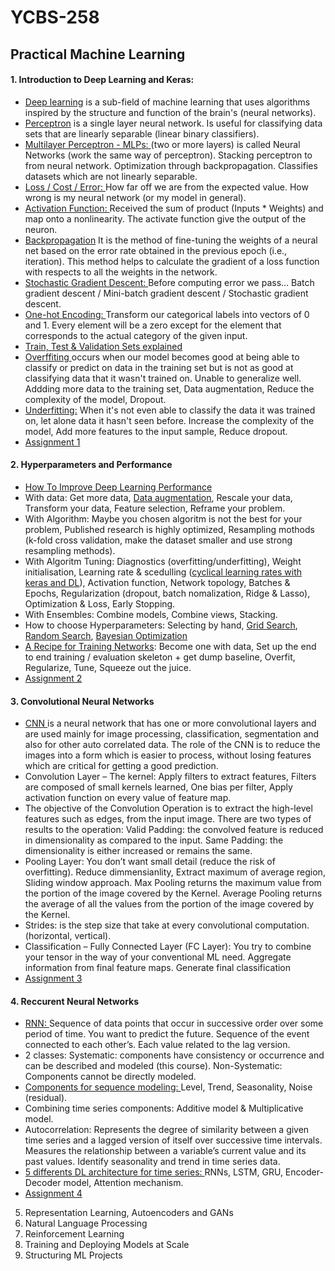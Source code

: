 # YCBS-258
## Practical Machine Learning

#### 1. Introduction to Deep Learning and Keras:
  - [Deep learning](https://youtu.be/aircAruvnKk) is a sub-field of machine learning that uses algorithms inspired by the structure and function of the brain's (neural networks). 
  - [Perceptron](https://towardsdatascience.com/what-the-hell-is-perceptron-626217814f53) is a single layer neural network. Is useful for classifying data sets that are linearly separable (linear binary classifiers). 
  - [Multilayer Perceptron - MLPs: ](https://towardsdatascience.com/multilayer-perceptron-explained-with-a-real-life-example-and-python-code-sentiment-analysis-cb408ee93141)(two or more layers) is called Neural Networks (work the same way of perceptron). Stacking perceptron to from neural network. Optimization through backpropagation. Classifies datasets which are not linearly separable. 
  - [Loss / Cost / Error: ](https://medium.com/artificialis/neural-network-basics-loss-and-cost-functions-9d089e9de5f8)How far off we are from the expected value. How wrong is my neural network (or my model in general).
  - [Activation Function: ](https://towardsdatascience.com/activation-functions-neural-networks-1cbd9f8d91d6)Received the sum of product (Inputs * Weights) and map onto a nonlinearity. The activate function give the output of the neuron.
  - [Backpropagation](https://youtu.be/Ilg3gGewQ5U) It is the method of fine-tuning the weights of a neural net based on the error rate obtained in the previous epoch (i.e., iteration). This method helps to calculate the gradient of a loss function with respects to all the weights in the network.
  - [Stochastic Gradient Descent: ](https://towardsdatascience.com/stochastic-gradient-descent-clearly-explained-53d239905d31)Before computing error we pass… Batch gradient descent / Mini-batch gradient descent / Stochastic gradient descent.
  - [One-hot Encoding: ](https://youtu.be/v_4KWmkwmsU)Transform our categorical labels into vectors of 0 and 1. Every element will be a zero except for the element that corresponds to the actual category of the given input.
  - [Train, Test & Validation Sets explained](https://youtu.be/Zi-0rlM4RDs)
  - [Overffiting ](https://youtu.be/DEMmkFC6IGM)occurs when our model becomes good at being able to classify or predict on data in the training set but is not as good at classifying data that it wasn't trained on. Unable to generalize well. Addding more data to the training set, Data augmentation, Reduce the complexity of the model, Dropout.
  - [Underfitting:](https://youtu.be/aircAruvnKk) When it's not even able to classify the data it was trained on, let alone data it hasn't seen before. Increase the complexity of the model, Add more features to the input sample, Reduce dropout.
  - [Assignment 1](https://github.com/MNLepage08/YCBS-258/blob/main/Homework_M1_Marie-Noel%20Lepage.ipynb)

#### 2. Hyperparameters and Performance
  - [How To Improve Deep Learning Performance](https://machinelearningmastery.com/improve-deep-learning-performance/)
  - With data: Get more data, [Data augmentation](https://augmentor.readthedocs.io/en/master/), Rescale your data, Transform your data, Feature selection, Reframe your problem.
  - With Algorithm: Maybe you chosen algoritm is not the best for your problem, Published research is highly optimized, Resampling mothods (k-fold cross validation, make the dataset smaller and use strong resampling methods).
  - With Algoritm Tuning: Diagnostics (overfitting/underfitting), Weight initialisation, Learning rate & scedulling ([cyclical learning rates with keras and DL](https://pyimagesearch.com/2019/07/29/cyclical-learning-rates-with-keras-and-deep-learning/#:~:text=learning%20rate%20range.-,What%20are%20cyclical%20learning%20rates%3F,you%20simply%20need%20a%20callback)), Activation function, Network topology, Batches & Epochs, Regularization (dropout, batch nomalization, Ridge & Lasso), Optimization & Loss, Early Stopping.
  - With Ensembles: Combine models, Combine views, Stacking.
  - How to choose Hyperparameters: Selecting by hand, [Grid Search](https://medium.com/fintechexplained/what-is-grid-search-c01fe886ef0a), [Random Search](https://www.jmlr.org/papers/volume13/bergstra12a/bergstra12a.pdf), [Bayesian Optimization](https://towardsdatascience.com/a-conceptual-explanation-of-bayesian-model-based-hyperparameter-optimization-for-machine-learning-b8172278050f)
  - [A Recipe for Training Networks](http://karpathy.github.io/2019/04/25/recipe/): Become one with data, Set up the end to end training / evaluation skeleton + get dump baseline, Overfit, Regularize, Tune, Squeeze out the juice.
  - [Assignment 2](https://github.com/MNLepage08/YCBS-258/blob/main/Homework_M2_Marie-Noel%20Lepage.ipynb)
  
#### 3. Convolutional Neural Networks
  - [CNN ](https://towardsdatascience.com/a-comprehensive-guide-to-convolutional-neural-networks-the-eli5-way-3bd2b1164a53) is a neural network that has one or more convolutional layers and are used mainly for image processing, classification, segmentation and also for other auto correlated data. The role of the CNN is to reduce the images into a form which is easier to process, without losing features which are critical for getting a good prediction.
  - Convolution Layer – The kernel: Apply filters to extract features, Filters are composed of small kernels learned, One bias per filter, Apply activation function on every value of feature map.
  - The objective of the Convolution Operation is to extract the high-level features such as edges, from the input image.  There are two types of results to the operation: Valid Padding: the convolved feature is reduced in dimensionality as compared to the input. Same Padding: the dimensionality is either increased or remains the same. 
  - Pooling Layer: You don’t want small detail (reduce the risk of overfitting). Reduce dimmensianlity, Extract maximum of average region, Sliding window approach. Max Pooling returns the maximum value from the portion of the image covered by the Kernel. Average Pooling returns the average of all the values from the portion of the image covered by the Kernel. 
  - Strides: is the step size that take at every convolutional computation. (horizontal, vertical).
  - Classification – Fully Connected Layer (FC Layer): You try to combine your tensor in the way of your conventional ML need. Aggregate information from final feature maps. Generate final classification
  - [Assignment 3](https://github.com/MNLepage08/YCBS-258/blob/main/Homework_M3_Marie_Noel_Lepage.ipynb)

#### 4. Reccurent Neural Networks
  - [RNN: ](https://towardsdatascience.com/recurrent-neural-networks-d4642c9bc7ce)Sequence of data points that occur in successive order over some period of time. You want to predict the future. Sequence of the event connected to each other’s. Each value related to the lag version.
  - 2 classes: Systematic: components have consistency or occurrence and can be described and modeled (this course). Non-Systematic: Components cannot be directly modeled.
  - [Components for sequence modeling: ](https://machinelearningmastery.com/decompose-time-series-data-trend-seasonality/)Level, Trend, Seasonality, Noise (residual).
  - Combining time series components: Additive model & Multiplicative model.
  - Autocorrelation: Represents the degree of similarity between a given time series and a lagged version of itself over successive time intervals. Measures the relationship between a variable’s current value and its past values. Identify seasonality and trend in time series data.
  - [5 differents DL architecture for time series: ](https://towardsdatascience.com/time-series-forecasting-with-deep-learning-and-attention-mechanism-2d001fc871fc) RNNs, LSTM, GRU, Encoder-Decoder model, Attention mechanism.
  - [Assignment 4](https://github.com/MNLepage08/YCBS-258/blob/main/Homework_M4_Marie_Noel_Lepage_v2.ipynb)

5. Representation Learning, Autoencoders and GANs
6. Natural Language Processing
7. Reinforcement Learning
8. Training and Deploying Models at Scale
9. Structuring ML Projects
